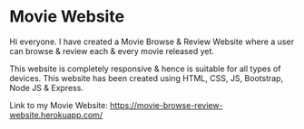 # Movie Website

Hi everyone. I have created a Movie Browse & Review Website where a user can browse & review each & every movie released yet.

This website is completely responsive & hence is suitable for all types of devices. This website has been created using HTML, CSS, JS, Bootstrap, Node JS & Express.

Link to my Movie Website: https://movie-browse-review-website.herokuapp.com/
